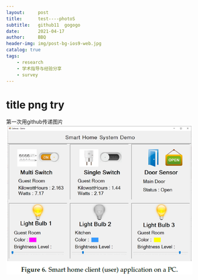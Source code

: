 ```yaml
---
layout:     post
title:      test----photoS
subtitle:   github11  gogogo
date:       2021-04-17
author:     BBQ
header-img: img/post-bg-ios9-web.jpg
catalog: true
tags:
    - research
    - 学术指导与经验分享
    - survey 
---
```

	
# title png try
第一次用github传递图片
![smart home](https://github.com/BBQldf/markdownimgs/blob/main/BBQimgs/smarthome.png "Optional title")